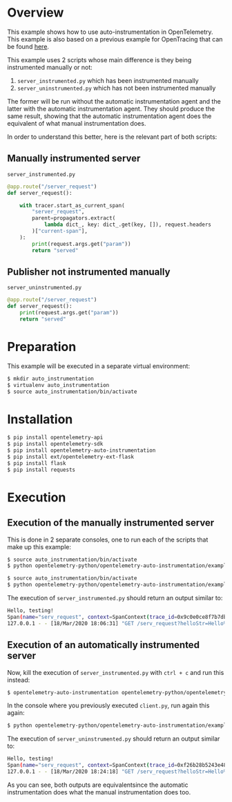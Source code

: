 # Overview

This example shows how to use auto-instrumentation in OpenTelemetry. This example is also based on a previous example
for OpenTracing that can be found [here](https://github.com/yurishkuro/opentracing-tutorial/tree/master/python).

This example uses 2 scripts whose main difference is they being instrumented manually or not:

1. `server_instrumented.py` which has been instrumented manually
2. `server_uninstrumented.py` which has not been instrumented manually

The former will be run without the automatic instrumentation agent and the latter with the automatic instrumentation
agent. They should produce the same result, showing that the automatic instrumentation agent does the equivalent
of what manual instrumentation does.

In order to understand this better, here is the relevant part of both scripts:

## Manually instrumented server

`server_instrumented.py`

```python
@app.route("/server_request")
def server_request():

    with tracer.start_as_current_span(
        "server_request",
        parent=propagators.extract(
            lambda dict_, key: dict_.get(key, []), request.headers
        )["current-span"],
    ):
        print(request.args.get("param"))
        return "served"
```

## Publisher not instrumented manually

`server_uninstrumented.py`

```python
@app.route("/server_request")
def server_request():
    print(request.args.get("param"))
    return "served"
```

# Preparation

This example will be executed in a separate virtual environment:

```sh
$ mkdir auto_instrumentation
$ virtualenv auto_instrumentation
$ source auto_instrumentation/bin/activate
```

# Installation

```sh
$ pip install opentelemetry-api
$ pip install opentelemetry-sdk
$ pip install opentelemetry-auto-instrumentation
$ pip install ext/opentelemetry-ext-flask
$ pip install flask
$ pip install requests
```

# Execution

## Execution of the manually instrumented server

This is done in 2 separate consoles, one to run each of the scripts that make up this example:

```sh
$ source auto_instrumentation/bin/activate
$ python opentelemetry-python/opentelemetry-auto-instrumentation/example/server_instrumented.py
```

```sh
$ source auto_instrumentation/bin/activate
$ python opentelemetry-python/opentelemetry-auto-instrumentation/example/client.py testing
```

The execution of `server_instrumented.py` should return an output similar to:

```sh
Hello, testing!
Span(name="serv_request", context=SpanContext(trace_id=0x9c0e0ce8f7b7dbb51d1d6e744a4dad49, span_id=0xd1ba3ec4c76a0d7f, trace_state={}), kind=SpanKind.INTERNAL, parent=None, start_time=2020-03-19T00:06:31.275719Z, end_time=2020-03-19T00:06:31.275920Z)
127.0.0.1 - - [18/Mar/2020 18:06:31] "GET /serv_request?helloStr=Hello%2C+testing%21 HTTP/1.1" 200 -
```

## Execution of an automatically instrumented server

Now, kill the execution of `server_instrumented.py` with `ctrl + c` and run this instead:

```sh
$ opentelemetry-auto-instrumentation opentelemetry-python/opentelemetry-auto-instrumentation/example/server_uninstrumented.py
```

In the console where you previously executed `client.py`, run again this again:

```sh
$ python opentelemetry-python/opentelemetry-auto-instrumentation/example/client.py testing
```

The execution of `server_uninstrumented.py` should return an output similar to:

```sh
Hello, testing!
Span(name="serv_request", context=SpanContext(trace_id=0xf26b28b5243e48f5f96bfc753f95f3f0, span_id=0xbeb179a095d087ed, trace_state={}), kind=SpanKind.SERVER, parent=<opentelemetry.trace.DefaultSpan object at 0x7f1a20a54908>, start_time=2020-03-19T00:24:18.828561Z, end_time=2020-03-19T00:24:18.845127Z)
127.0.0.1 - - [18/Mar/2020 18:24:18] "GET /serv_request?helloStr=Hello%2C+testing%21 HTTP/1.1" 200 -
```

As you can see, both outputs are equivalentsince the automatic instrumentation does what the manual instrumentation does too.
